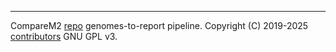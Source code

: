 
---

CompareM2 [repo](https://github.com/cmkobel/comparem2) genomes-to-report pipeline. Copyright (C) 2019-2025 [contributors](https://comparem2.readthedocs.io/en/latest/82%20contributors/) GNU GPL v3.


